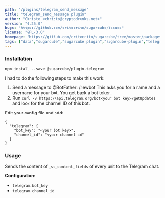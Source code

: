 ```yaml
---
path: "/plugins/telegram_send_message"
title: "telegram_send_message plugin"
author: "Christo <christo@cryptodrunks.net>"
version: "0.25.0"
bugs: "https://github.com/critocrito/sugarcube/issues"
license: "GPL-3.0"
homepage: "https://github.com/critocrito/sugarcube/tree/master/packages/plugin-telegram#readme"
tags: ["data","sugarcube","sugarcube plugin","sugarcube-plugin","telegram","transformation"]
---
```


### Installation

    npm install --save @sugarcube/plugin-telegram

I had to do the following steps to make this work:

1.  Send a message to @BotFather: /newbot
    This asks you for a name and a username for your bot. You get back a bot token.
2.  Run `curl -v https://api.telegram.org/bot<your bot key>/getUpdates` and
    look for the channel ID of this bot.

Edit your config file and add:

    {
      "telegram": {
        "bot_key": "<your bot key>",
        "channel_id": "<your channel id"
      }
    }


### Usage

Sends the content of `_sc_content_fields` of every unit to the Telegram chat.

**Configuration:**

-   `telegram.bot_key`
-   `telegram.channel_id`
